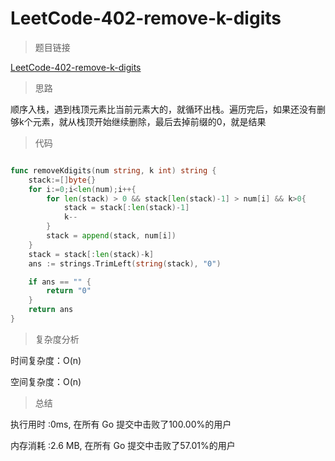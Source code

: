 # LeetCode-402-remove-k-digits

>题目链接

[LeetCode-402-remove-k-digits](https://leetcode-cn.com/problems/remove-k-digits/)

>思路

顺序入栈，遇到栈顶元素比当前元素大的，就循环出栈。遍历完后，如果还没有删够k个元素，就从栈顶开始继续删除，最后去掉前缀的0，就是结果

>代码

```go

func removeKdigits(num string, k int) string {
    stack:=[]byte{}
    for i:=0;i<len(num);i++{
        for len(stack) > 0 && stack[len(stack)-1] > num[i] && k>0{
            stack = stack[:len(stack)-1]
            k--
        }
        stack = append(stack, num[i])
    }
    stack = stack[:len(stack)-k]
    ans := strings.TrimLeft(string(stack), "0")

    if ans == "" {
        return "0"
    }
    return ans
}

```

>复杂度分析

时间复杂度：O(n)

空间复杂度：O(n)

>总结

执行用时 :0ms, 在所有 Go 提交中击败了100.00%的用户

内存消耗 :2.6 MB, 在所有 Go 提交中击败了57.01%的用户
